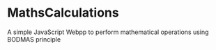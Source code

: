 # MathsCalculations
A simple JavaScript Webpp to perform mathematical operations using BODMAS principle
